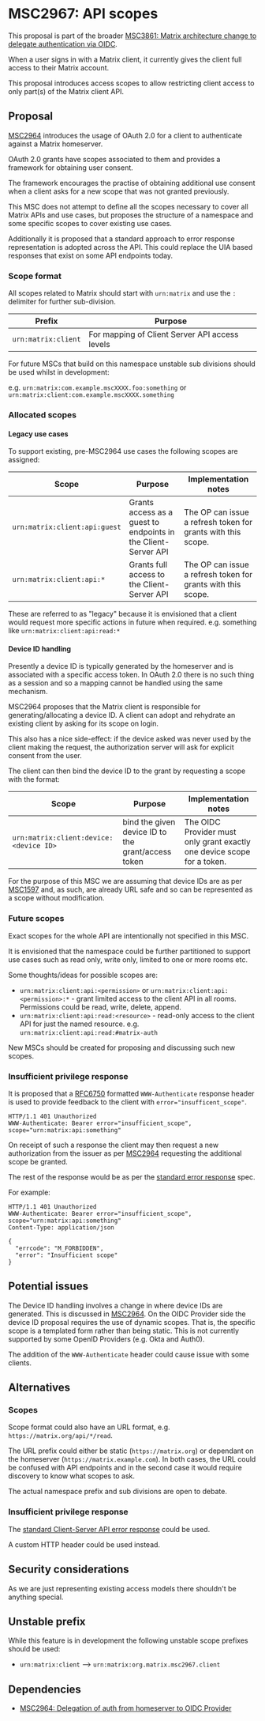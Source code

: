 # MSC2967: API scopes

This proposal is part of the broader [MSC3861: Matrix architecture change to delegate authentication via OIDC](https://github.com/matrix-org/matrix-spec-proposals/pull/2967).

When a user signs in with a Matrix client, it currently gives the client full access to their Matrix account.

This proposal introduces access scopes to allow restricting client access to only part(s) of the Matrix client API.

## Proposal

[MSC2964](https://github.com/matrix-org/matrix-doc/pull/2964) introduces the usage of OAuth 2.0 for a client to authenticate against a Matrix homeserver.

OAuth 2.0 grants have scopes associated to them and provides a framework for obtaining user consent.

The framework encourages the practise of obtaining additional use consent when a client asks for a new scope that was not granted previously.

This MSC does not attempt to define all the scopes necessary to cover all Matrix APIs and use cases, but proposes the structure of a namespace and some specific scopes to cover existing use cases.

Additionally it is proposed that a standard approach to error response representation is adopted across the API. This could replace the UIA based responses that exist on some API endpoints today.

### Scope format

All scopes related to Matrix should start with `urn:matrix` and use the `:` delimiter for further sub-division.

| Prefix | Purpose |
| - | - |
| `urn:matrix:client` | For mapping of Client Server API access levels |

For future MSCs that build on this namespace unstable sub divisions should be used whilst in development:

e.g. `urn:matrix:com.example.mscXXXX.foo:something` or `urn:matrix:client:com.example.mscXXXX.something`

### Allocated scopes

#### Legacy use cases

To support existing, pre-MSC2964 use cases the following scopes are assigned:

| Scope | Purpose | Implementation notes |
| - | - | - |
| `urn:matrix:client:api:guest` | Grants access as a guest to endpoints in the Client-Server API | The OP can issue a refresh token for grants with this scope. |
| `urn:matrix:client:api:*` | Grants full access to the Client-Server API | The OP can issue a refresh token for grants with this scope. |

These are referred to as "legacy" because it is envisioned that a client would request more specific actions in future when required. e.g. something like `urn:matrix:client:api:read:*`

#### Device ID handling

Presently a device ID is typically generated by the homeserver and is associated with a specific access token. In OAuth 2.0 there is no such thing as a session and so a mapping cannot be handled using the same mechanism.

MSC2964 proposes that the Matrix client is responsible for generating/allocating a device ID. A client can adopt and rehydrate an existing client by asking for its scope on login.

This also has a nice side-effect: if the device asked was never used by the client making the request, the authorization server will ask for explicit consent from the user.

The client can then bind the device ID to the grant by requesting a scope with the format:

| Scope | Purpose | Implementation notes |
| - | - | - |
| `urn:matrix:client:device:<device ID>` | bind the given device ID to the grant/access token | The OIDC Provider must only grant exactly one device scope for a token. |

For the purpose of this MSC we are assuming that device IDs are as per [MSC1597](https://github.com/matrix-org/matrix-spec-proposals/pull/1597) and, as such, are already URL safe and so can be represented as a scope without modification.

### Future scopes

Exact scopes for the whole API are intentionally not specified in this MSC.

It is envisioned that the namespace could be further partitioned to support use cases such as read only, write only, limited to one or more rooms etc.

Some thoughts/ideas for possible scopes are:

- `urn:matrix:client:api:<permission>` or `urn:matrix:client:api:<permission>:*` - grant limited access to the client API in all rooms. Permissions could be read, write, delete, append.
- `urn:matrix:client:api:read:<resource>` - read-only access to the client API for just the named resource. e.g. `urn:matrix:client:api:read:#matrix-auth`

New MSCs should be created for proposing and discussing such new scopes.

### Insufficient privilege response

It is proposed that a [RFC6750](https://datatracker.ietf.org/doc/html/rfc6750) formatted `WWW-Authenticate` response header is used to provide feedback to the client with `error="insufficent_scope"`.

```http
HTTP/1.1 401 Unauthorized
WWW-Authenticate: Bearer error="insufficient_scope", scope="urn:matrix:api:something"
```

On receipt of such a response the client may then request a new authorization from the issuer as per [MSC2964](https://github.com/matrix-org/matrix-doc/pull/2964) requesting the additional scope be granted.

The rest of the response would be as per the [standard error response](https://spec.matrix.org/v1.2/client-server-api/#standard-error-response) spec.

For example:

```http
HTTP/1.1 401 Unauthorized
WWW-Authenticate: Bearer error="insufficient_scope", scope="urn:matrix:api:something"
Content-Type: application/json

{
  "errcode": "M_FORBIDDEN",
  "error": "Insufficient scope"
}
```

## Potential issues

The Device ID handling involves a change in where device IDs are generated. This is discussed in [MSC2964](https://github.com/matrix-org/matrix-doc/pull/2964). On the OIDC Provider side the device ID proposal requires the use of dynamic scopes. That is, the specific scope is a templated form rather than being static. This is not currently supported by some OpenID Providers (e.g. Okta and Auth0).

The addition of the `WWW-Authenticate` header could cause issue with some clients.

## Alternatives

### Scopes

Scope format could also have an URL format, e.g. `https://matrix.org/api/*/read`.

The URL prefix could either be static (`https://matrix.org`) or dependant on the homeserver (`https://matrix.example.com`).
In both cases, the URL could be confused with API endpoints and in the second case it would require discovery to know what scopes to ask.

The actual namespace prefix and sub divisions are open to debate.

### Insufficient privilege response

The [standard Client-Server API error response](https://spec.matrix.org/v1.2/client-server-api/#standard-error-response) could be used.

A custom HTTP header could be used instead.

## Security considerations

As we are just representing existing access models there shouldn't be anything special.

## Unstable prefix

While this feature is in development the following unstable scope prefixes should be used:

- `urn:matrix:client` --> `urn:matrix:org.matrix.msc2967.client`

## Dependencies

- [MSC2964: Delegation of auth from homeserver to OIDC Provider](https://github.com/matrix-org/matrix-spec-proposals/pull/2964)

